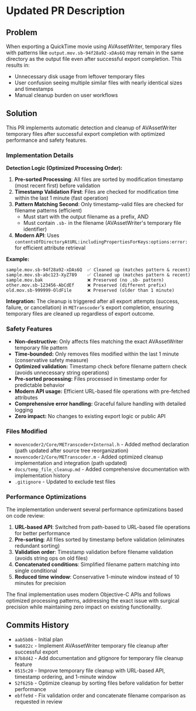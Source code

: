 # Updated PR Description

## Problem

When exporting a QuickTime movie using AVAssetWriter, temporary files with patterns like `output.mov.sb-94f28a92-xDAs6Q` may remain in the same directory as the output file even after successful export completion. This results in:

- Unnecessary disk usage from leftover temporary files
- User confusion seeing multiple similar files with nearly identical sizes and timestamps
- Manual cleanup burden on user workflows

## Solution

This PR implements automatic detection and cleanup of AVAssetWriter temporary files after successful export completion with optimized performance and safety features.

### Implementation Details

**Detection Logic (Optimized Processing Order):**
1. **Pre-sorted Processing**: All files are sorted by modification timestamp (most recent first) before validation
2. **Timestamp Validation First**: Files are checked for modification time within the last 1 minute (fast operation)
3. **Pattern Matching Second**: Only timestamp-valid files are checked for filename patterns (efficient)
   - Must start with the output filename as a prefix, AND
   - Must contain `.sb-` in the filename (AVAssetWriter's temporary file identifier)
4. **Modern API**: Uses `contentsOfDirectoryAtURL:includingPropertiesForKeys:options:error:` for efficient attribute retrieval

**Example:**
```
sample.mov.sb-94f28a92-xDAs6Q  ✅ Cleaned up (matches pattern & recent)
sample.mov.sb-abc123-XyZ789    ✅ Cleaned up (matches pattern & recent) 
sample.mov.bak                 ❌ Preserved (no .sb- pattern)
other.mov.sb-123456-AbCdEf     ❌ Preserved (different prefix)
old.mov.sb-999999-OldFile      ❌ Preserved (older than 1 minute)
```

**Integration:**
The cleanup is triggered after all export attempts (success, failure, or cancellation) in `METranscoder`'s export completion, ensuring temporary files are cleaned up regardless of export outcome.

### Safety Features

- **Non-destructive:** Only affects files matching the exact AVAssetWriter temporary file pattern
- **Time-bounded:** Only removes files modified within the last 1 minute (conservative safety measure)
- **Optimized validation:** Timestamp check before filename pattern check (avoids unnecessary string operations)
- **Pre-sorted processing:** Files processed in timestamp order for predictable behavior
- **Modern API usage:** Efficient URL-based file operations with pre-fetched attributes
- **Comprehensive error handling:** Graceful failure handling with detailed logging
- **Zero impact:** No changes to existing export logic or public API

### Files Modified

- `movencoder2/Core/METranscoder+Internal.h` - Added method declaration (path updated after source tree reorganization)
- `movencoder2/Core/METranscoder.m` - Added optimized cleanup implementation and integration (path updated)
- `docs/temp_file_cleanup.md` - Added comprehensive documentation with implementation history
- `.gitignore` - Updated to exclude test files

### Performance Optimizations

The implementation underwent several performance optimizations based on code review:

1. **URL-based API**: Switched from path-based to URL-based file operations for better performance
2. **Pre-sorting**: All files sorted by timestamp before validation (eliminates redundant sorting)
3. **Validation order**: Timestamp validation before filename validation (avoids string ops on old files)
4. **Concatenated conditions**: Simplified filename pattern matching into single conditional
5. **Reduced time window**: Conservative 1-minute window instead of 10 minutes for precision

The final implementation uses modern Objective-C APIs and follows optimized processing patterns, addressing the exact issue with surgical precision while maintaining zero impact on existing functionality.

## Commits History

- `aab5b86` - Initial plan
- `9a6022c` - Implement AVAssetWriter temporary file cleanup after successful export
- `87b8d42` - Add documentation and gitignore for temporary file cleanup feature  
- `0515c20` - Improve temporary file cleanup with URL-based API, timestamp ordering, and 1-minute window
- `52f625b` - Optimize cleanup by sorting files before validation for better performance
- `ebffe9d` - Fix validation order and concatenate filename comparison as requested in review
